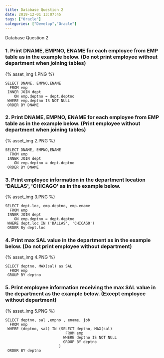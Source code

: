 ```yaml
---
title: Database Question 2
date: 2019-12-01 13:07:45
tags: ["Oracle"]
categories: ["Develop","Oracle"]
---
```


Database Question 2

<!-- more -->

### 1. Print DNAME, EMPNO, ENAME for each employee from EMP table as in the example below. (Do not print employee without department when joining tables)

{% asset_img 1.PNG %}
~~~
SELECT DNAME, EMPNO,ENAME
  FROM emp
 INNER JOIN dept
    ON emp.deptno = dept.deptno
 WHERE emp.deptno IS NOT NULL
 ORDER BY DNAME
~~~

### 2. Print DNAME, EMPNO, ENAME for each employee from EMP table as in the example below. (Print employee without department when joining tables)

{% asset_img 2.PNG %}
~~~
SELECT DNAME, EMPNO,ENAME
  FROM emp
 INNER JOIN dept
    ON emp.deptno = dept.deptno
 ORDER BY DNAME
~~~

### 3. Print employee information in the department location 'DALLAS', 'CHICAGO' as in the example below.

{% asset_img 3.PNG %}
~~~
SELECT dept.loc, emp.deptno, emp.ename
  FROM emp
 INNER JOIN dept
    ON emp.deptno = dept.deptno
 WHERE dept.loc IN ('DALLAS', 'CHICAGO')
 ORDER By dept.loc
~~~

### 4. Print max SAL value in the department as in the example below. (Do not print employee without department)

{% asset_img 4.PNG %}
~~~
SELECT deptno, MAX(sal) as SAL
  FROM emp
 GROUP BY deptno
~~~

### 5. Print employee information receiving the max SAL value in the department as the example below. (Except employee without department)
{% asset_img 5.PNG %}
~~~
SELECT deptno, sal ,empno , ename, job
  FROM emp
 WHERE (deptno, sal) IN (SELECT deptno, MAX(sal)
                           FROM emp
                          WHERE deptno IS NOT NULL
                          GROUP BY deptno
                        )
 ORDER BY deptno
~~~
